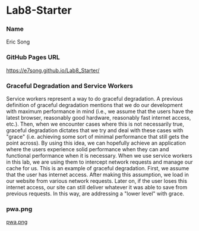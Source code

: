 # Lab8-Starter

### Name

Eric Song

### GitHub Pages URL

https://e7song.github.io/Lab8_Starter/

### Graceful Degradation and Service Workers

Service workers represent a way to do graceful degradation. A previous definition of graceful degradation mentions that we do our development with maximum performance in mind (i.e., we assume that the users have the latest browser, reasonably good hardware, reasonably fast internet access, etc.). Then, when we encounter cases where this is not necessarily true, graceful degradation dictates that we try and deal with these cases with "grace" (i.e. achieving some sort of minimal performance that still gets the point across). By using this idea, we can hopefully achieve an application where the users experience solid performance when they can and functional performance when it is necessary. When we use service workers in this lab, we are using them to intercept network requests and manage our cache for us. This is an example of graceful degradation. First, we assume that the user has internet access. After making this assumption, we load in our website from various network requests. Later on, if the user loses this internet access, our site can still deliver whatever it was able to save from previous requests. In this way, are addressing a "lower level" with grace.

### pwa.png

[pwa.png](PWA.png)
